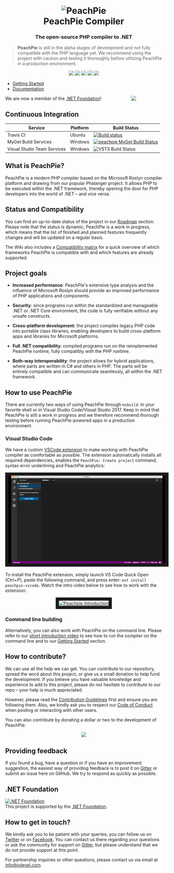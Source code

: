<h1 align="center">
  <br>
  <img src="https://www.peachpie.io/wp-content/uploads/2017/10/full-orange-400x100.png" width="400" alt="PeachPie"/>
  <br>
  PeachPie Compiler
  <br>
</h1>

<h3 align="center">The open-source PHP compiler to .NET</h3>

> **PeachPie** is still in the alpha stages of development and not fully compatible with the PHP language yet. We recommend using the project with caution and testing it thoroughly before utilizing PeachPie in a production environment.

<p align="center">
<a href="http://www.nuget.org/profiles/peachpie"><img src="https://img.shields.io/nuget/v/Peachpie.App.svg?style=flat"></a>
<a href="https://gitter.im/iolevel/peachpie"><img src="https://badges.gitter.im/iolevel/peachpie.svg"></a>
<a href="http://www.peachpie.io"><img src="https://img.shields.io/badge/Web-peachpie.io-orange.svg"></a>
<a href="https://twitter.com/pchpcompiler"><img src="https://img.shields.io/badge/Twitter-%40pchpcompiler-blue.svg"></a>
<a href="https://www.paypal.com/cgi-bin/webscr?cmd=_s-xclick&hosted_button_id=BY2V98VY57K2E" target="_blank"><img src="https://img.shields.io/badge/$-donate-ff69b4.svg?maxAge=2592000&amp;style=flat"></a>
</p>

- [Getting Started](https://github.com/peachpiecompiler/peachpie/wiki/Getting-Started)  
- [Documentation](https://github.com/peachpiecompiler/peachpie/wiki)

[<img align="right" src="https://github.com/peachpiecompiler/peachpie/blob/master/docs/logos/dotnet-foundation-logo.png" width="100" />](https://www.dotnetfoundation.org/)
We are now a member of the [.NET Foundation](https://www.dotnetfoundation.org/about)!

## Continuous Integration

| Service  | Platform  | Build Status  |
|---|---|---|
| Travis CI | Ubuntu  | [![Build status](https://api.travis-ci.org/peachpiecompiler/peachpie.svg?branch=master)](https://travis-ci.org/peachpiecompiler/peachpie)  |
| MyGet Build Services  | Windows  | [![peachpie MyGet Build Status](https://www.myget.org/BuildSource/Badge/peachpie?identifier=14586f8c-2600-412f-b9b0-39db8e930806)](https://www.myget.org/gallery/peachpie)    |
| Visual Studio Team Services | Windows | ![VSTS Build Status](https://iolevel.visualstudio.com/_apis/public/build/definitions/bd7dcca1-8515-44f8-81d0-bb2acc03d949/1/badge)|

## What is PeachPie?
PeachPie is a modern PHP compiler based on the Microsoft Roslyn compiler platform and drawing from our popular Phalanger project. It allows PHP to be executed within the .NET framework, thereby opening the door for PHP developers into the world of .NET – and vice versa.

## Status and Compatibility
You can find an up-to-date status of the project in our [Roadmap](https://github.com/peachpiecompiler/peachpie/wiki/Peachpie-Roadmap) section. Please note that the status is dynamic; PeachPie is a work in progress, which means that the list of finished and planned features frequently changes and will be updated on a regular basis.

The Wiki also includes a [Compatibility matrix](https://github.com/peachpiecompiler/peachpie/wiki/Compatibility) for a quick overview of which frameworks PeachPie is compatible with and which features are already supported. 

## Project goals
- **Increased performance**: PeachPie's extensive type analysis and the influence of Microsoft Roslyn should provide an improved performance of PHP applications and components. 

- **Security**: since programs run within the standardized and manageable .NET or .NET Core environment, the code is fully verifiable without any unsafe constructs. 

- **Cross-platform development**: the project compiles legacy PHP code into portable class libraries, enabling developers to build cross-platform apps and libraries for Microsoft platforms.  

- **Full .NET compatibility**: compiled programs run on the reimplemented PeachPie runtime, fully compatibly with the PHP runtime.

- **Both-way interoperability**: the project allows for hybrid applications, where parts are written in C# and others in PHP. The parts will be entirely compatible and can communicate seamlessly, all within the .NET framework.  


## How to use PeachPie
There are currently two ways of using PeachPie through `msbuild`: in your favorite shell or in Visual Studio Code/Visual Studio 2017. Keep in mind that PeachPie is still a work in progress and we therefore recommend thorough testing before running PeachPie-powered apps in a production environment.

### Visual Studio Code 
We have a custom [VSCode extension](https://marketplace.visualstudio.com/items?itemName=iolevel.peachpie-vscode) to make working with PeachPie compiler as comfortable as possible. The extension automatically installs all required dependencies, enables the `PeachPie: Create project` command, syntax error underlining and PeachPie analytics:

<p align="center">
<a href="https://marketplace.visualstudio.com/items?itemName=iolevel.peachpie-vscode" target="_blank"><img src="https://raw.githubusercontent.com/iolevel/peachpie-vscode/master/src/Peachpie.VSCode/images/tEDLQt.gif" 
alt="Peachpie Extension" border="10" /></a> 
</p>

To install the PeachPie extension, simply launch VS Code Quick Open (Ctrl+P), paste the following command, and press enter: `ext install peachpie-vscode`. Watch the intro video below to see how to work with the extension:

<p align="center">
<a href="https://youtu.be/hBiixbockK4" target="_blank"><img src="http://www.peachpie.io/wp-content/uploads/2017/04/yt-screen-1.png" 
alt="Peachpie Introduction" border="10" /></a>
</p>

### Command line building
Alternatively, you can also work with PeachPie on the command line. Please refer to our [short introduction video](https://www.youtube.com/watch?v=GVWVInYiYLY) to see how to run the compiler on the command line and to our [Getting Started](https://github.com/peachpiecompiler/peachpie/wiki/Getting-Started) section. 

## How to contribute?
We can use all the help we can get. You can contribute to our repository, spread the word about this project, or give us a small donation to help fund the development. If you believe you have valuable knowledge and experience to add to this project, please do not hesitate to contribute to our repo – your help is much appreciated. 

However, please read the [Contribution Guidelines](https://github.com/peachpiecompiler/peachpie/blob/master/CONTRIBUTING.md) first and ensure you are following them. Also, we kindly ask you to respect our [Code of Conduct](https://github.com/peachpiecompiler/peachpie/blob/master/CODE_OF_CONDUCT.md) when posting or interacting with other users. 

You can also contribute by donating a dollar or two to the development of PeachPie:
<p align="center"> <a href="https://www.paypal.com/cgi-bin/webscr?cmd=_s-xclick&hosted_button_id=BY2V98VY57K2E" target="_blank"><img src="https://www.paypalobjects.com/en_US/i/btn/btn_donateCC_LG.gif"/></a> </p>  

## Providing feedback
If you found a bug, have a question or if you have an improvement suggestion, the easiest way of providing feedback is to post it on [Gitter](https://gitter.im/iolevel/peachpie) or submit an issue here on GitHub. We try to respond as quickly as possible.


## .NET Foundation
<a href="https://dotnetfoundation.org"><img src="https://github.com/peachpiecompiler/peachpie/blob/master/docs/logos/dotnet-foundation-logo.png" width="150" alt=".NET Foundation"></a>
  <br>
This project is supported by the [.NET Foundation](http://www.dotnetfoundation.org).


## How to get in touch?
We kindly ask you to be patient with your queries; you can follow us on [Twitter](https://twitter.com/pchpcompiler) or on [Facebook](https://www.facebook.com/pchpcompiler/). You can contact us there regarding your questions or ask the community for support on [Gitter](https://gitter.im/iolevel/peachpie), but please understand that we do not provide support at this point.

For partnership inquiries or other questions, please contact us via email at info@iolevel.com.
